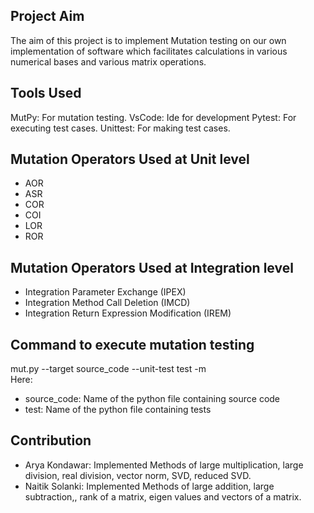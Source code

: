 ## Project Aim

The aim of this project is to implement Mutation testing on our own implementation of software which facilitates calculations in various numerical bases and various matrix operations.

## Tools Used

MutPy: For mutation testing.
VsCode: Ide for development
Pytest: For executing test cases.
Unittest: For making test cases.

## Mutation Operators Used at Unit level

- AOR
- ASR
- COR
- COI
- LOR
- ROR

## Mutation Operators Used at Integration level

- Integration Parameter Exchange (IPEX)
- Integration Method Call Deletion (IMCD)
- Integration Return Expression Modification (IREM)

## Command to execute mutation testing
mut.py --target source_code --unit-test test -m <br />
Here: <br />
- source_code: Name of the python file containing source code
- test: Name of the python file containing tests


## Contribution

- Arya Kondawar:
    Implemented Methods of large multiplication, large division, real division, vector norm, SVD, reduced SVD.
- Naitik Solanki:
    Implemented Methods of large addition, large subtraction,, rank of a matrix, eigen values and vectors of a matrix.
